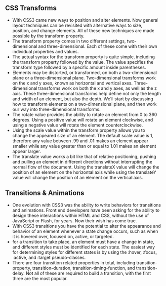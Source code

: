 ## CSS Transforms
* With CSS3 came new ways to position and alter elements. Now general layout techniques can be revisited with alternative ways to size, position, and change elements. All of these new techniques are made possible by the transform property.
* The transform property comes in two different settings, two-dimensional and three-dimensional. Each of these come with their own individual properties and values.
* The actual syntax for the transform property is quite simple, including the transform property followed by the value. The value specifies the transform type followed by a specific amount inside parentheses.
* Elements may be distorted, or transformed, on both a two-dimensional plane or a three-dimensional plane. Two-dimensional transforms work on the x and y axes, known as horizontal and vertical axes. Three-dimensional transforms work on both the x and y axes, as well as the z axis. These three-dimensional transforms help define not only the length and width of an element, but also the depth. We’ll start by discussing how to transform elements on a two-dimensional plane, and then work our way into three-dimensional transforms.
* The rotate value provides the ability to rotate an element from 0 to 360 degrees. Using a positive value will rotate an element clockwise, and using a negative value will rotate the element counterclockwise.
* Using the scale value within the transform property allows you to change the appeared size of an element. The default scale value is 1, therefore any value between .99 and .01 makes an element appear smaller while any value greater than or equal to 1.01 makes an element appear larger.
* The translate value works a bit like that of relative positioning, pushing and pulling an element in different directions without interrupting the normal flow of the document. Using the translateX value will change the position of an element on the horizontal axis while using the translateY value will change the position of an element on the vertical axis.

## Transitions & Animations
* One evolution with CSS3 was the ability to write behaviors for transitions and animations. Front end developers have been asking for the ability to design these interactions within HTML and CSS, without the use of JavaScript or Flash, for years. Now their wish has come true.
* With CSS3 transitions you have the potential to alter the appearance and behavior of an element whenever a state change occurs, such as when it is hovered over, focused on, active, or targeted.
* for a transition to take place, an element must have a change in state, and different styles must be identified for each state. The easiest way for determining styles for different states is by using the :hover, :focus, :active, and :target pseudo-classes.
* There are four transition related properties in total, including transition-property, transition-duration, transition-timing-function, and transition-delay. Not all of these are required to build a transition, with the first three are the most popular.
